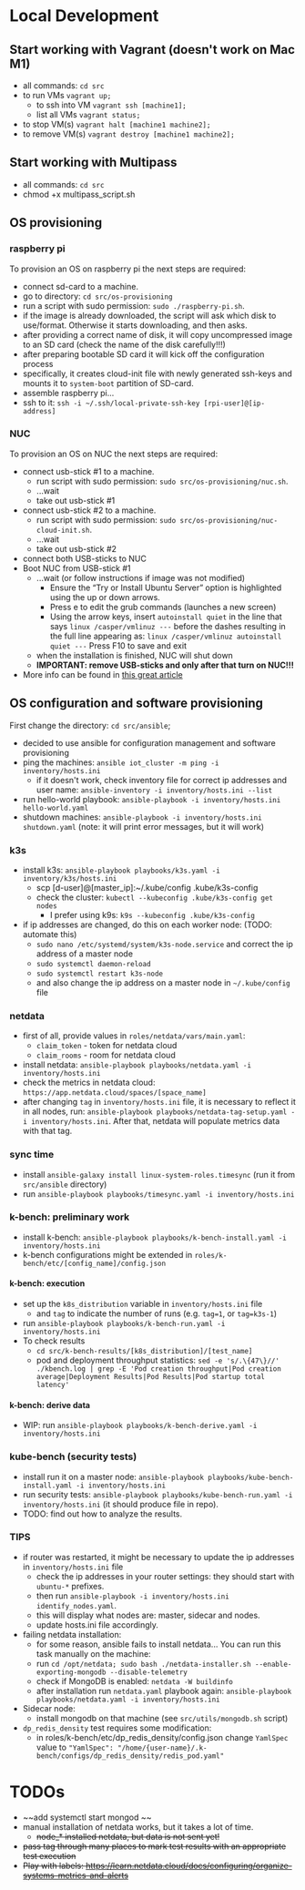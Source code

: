 # Local Development
## Start working with Vagrant (doesn't work on Mac M1)
- all commands: `cd src` 
- to run VMs `vagrant up;`
  - to ssh into VM `vagrant ssh [machine1];`
  - list all VMs `vagrant status;`
- to stop VM(s) `vagrant halt [machine1 machine2];`
- to remove VM(s) `vagrant destroy [machine1 machine2];`

## Start working with Multipass
- all commands: `cd src` 
- chmod +x multipass_script.sh

## OS provisioning

### raspberry pi
To provision an OS on raspberry pi the next steps are required:
* connect sd-card to a machine.
* go to directory: `cd src/os-provisioning`
* run a script with sudo permission: `sudo ./raspberry-pi.sh`.
* if the image is already downloaded, the script will ask which disk to use/format. Otherwise it starts downloading, and then asks.
* after providing a correct name of disk, it will copy uncompressed image to an SD card (check the name of the disk carefully!!!)
* after preparing bootable SD card it will kick off the configuration process
* specifically, it creates cloud-init file with newly generated ssh-keys and mounts it to `system-boot` partition of SD-card.
* assemble raspberry pi...
* ssh to it: `ssh -i ~/.ssh/local-private-ssh-key [rpi-user]@[ip-address]`

### NUC 
To provision an OS on NUC the next steps are required:
* connect usb-stick #1 to a machine.
  * run script with sudo permission: `sudo src/os-provisioning/nuc.sh`.
  * ...wait
  * take out usb-stick #1
* connect usb-stick #2 to a machine.
  * run script with sudo permission: `sudo src/os-provisioning/nuc-cloud-init.sh`.
  * ...wait
  * take out usb-stick #2
* connect both USB-sticks to NUC
* Boot NUC from USB-stick #1
  * ...wait (or follow instructions if image was not modified)
    * Ensure the “Try or Install Ubuntu Server” option is highlighted using the up or down arrows.
    * Press e to edit the grub commands (launches a new screen)
    * Using the arrow keys, insert `autoinstall quiet` in the line that says `linux /casper/vmlinuz ---` before the dashes resulting in the full line appearing as: `linux /casper/vmlinuz autoinstall quiet ---`
Press F10 to save and exit
  * when the installation is finished, NUC will shut down
  * **IMPORTANT: remove USB-sticks and only after that turn on NUC!!!**
* More info can be found in [this great article](https://www.jimangel.io/posts/automate-ubuntu-22-04-lts-bare-metal/#check-ansible-connections)

## OS configuration and software provisioning
First change the directory: `cd src/ansible`;
* decided to use ansible for configuration management and software provisioning
* ping the machines: `ansible iot_cluster -m ping -i inventory/hosts.ini`
  * if it doesn't work, check inventory file for correct ip addresses and user name: `ansible-inventory -i inventory/hosts.ini --list`
* run hello-world playbook: `ansible-playbook -i inventory/hosts.ini hello-world.yaml`
* shutdown machines: `ansible-playbook -i inventory/hosts.ini shutdown.yaml` (note: it will print error messages, but it will work)

### k3s
* install k3s: `ansible-playbook playbooks/k3s.yaml -i inventory/k3s/hosts.ini`
  * scp [d-user]@[master_ip]:~/.kube/config .kube/k3s-config
  * check the cluster: `kubectl --kubeconfig .kube/k3s-config get nodes`
    * I prefer using k9s: `k9s --kubeconfig .kube/k3s-config`
* if ip addresses are changed, do this on each worker node: (TODO: automate this)
  * `sudo nano /etc/systemd/system/k3s-node.service` and correct the ip address of a master node
  * `sudo systemctl daemon-reload`
  * `sudo systemctl restart k3s-node`
  * and also change the ip address on a master node in `~/.kube/config` file
### netdata
* first of all, provide values in `roles/netdata/vars/main.yaml`:
  * `claim_token` - token for netdata cloud
  * `claim_rooms` - room for netdata cloud
* install netdata: `ansible-playbook playbooks/netdata.yaml -i inventory/hosts.ini`
* check the metrics in netdata cloud: `https://app.netdata.cloud/spaces/[space_name]`
* after changing `tag` in `inventory/hosts.ini` file, it is necessary to reflect it in all nodes, run: `ansible-playbook playbooks/netdata-tag-setup.yaml -i inventory/hosts.ini`. After that, netdata will populate metrics data with that tag.

### sync time
* install `ansible-galaxy install linux-system-roles.timesync` (run it from `src/ansible` directory)
* run `ansible-playbook playbooks/timesync.yaml -i inventory/hosts.ini`

### k-bench: preliminary work
* install k-bench: `ansible-playbook playbooks/k-bench-install.yaml -i inventory/hosts.ini`
* k-bench configurations might be extended in `roles/k-bench/etc/[config_name]/config.json`

#### k-bench: execution
* set up the `k8s_distribution` variable in `inventory/hosts.ini` file
  * and `tag` to indicate the number of runs (e.g. `tag=1`, or `tag=k3s-1`)
* run `ansible-playbook playbooks/k-bench-run.yaml -i inventory/hosts.ini`
* To check results 
  * `cd src/k-bench-results/[k8s_distribution]/[test_name]`
  * pod and deployment throughput statistics: `sed -e 's/.\{47\}//' ./kbench.log | grep -E 'Pod creation throughput|Pod creation average|Deployment Results|Pod Results|Pod startup total latency'`

#### k-bench: derive data
* WIP: run `ansible-playbook playbooks/k-bench-derive.yaml -i inventory/hosts.ini`

### kube-bench (security tests)
* install run it on a master node: `ansible-playbook playbooks/kube-bench-install.yaml -i inventory/hosts.ini`
* run security tests: `ansible-playbook playbooks/kube-bench-run.yaml -i inventory/hosts.ini` (it should produce file in repo).
* TODO: find out how to analyze the results.


### TIPS
* if router was restarted, it might be necessary to update the ip addresses in `inventory/hosts.ini` file
  * check the ip addresses in your router settings: they should start with `ubuntu-*` prefixes.
  * then run `ansible-playbook -i inventory/hosts.ini identify_nodes.yaml`.
  * this will display what nodes are: master, sidecar and nodes.
  * update hosts.ini file accordingly.
* failing netdata installation: 
  * for some reason, ansible fails to install netdata... You can run this task manually on the machine:
  * run `cd /opt/netdata; sudo bash ./netdata-installer.sh --enable-exporting-mongodb --disable-telemetry`
  * check if MongoDB is enabled: `netdata -W buildinfo`
  * after installation run `netdata.yaml` playbook again: `ansible-playbook playbooks/netdata.yaml -i inventory/hosts.ini`
* Sidecar node:
  * install mongodb on that machine (see `src/utils/mongodb.sh` script)
* `dp_redis_density` test requires some modification:
  * in roles/k-bench/etc/dp_redis_density/config.json change `YamlSpec` value to `"YamlSpec": "/home/{user-name}/.k-bench/configs/dp_redis_density/redis_pod.yaml"`

# TODOs
* ~~add systemctl start mongod ~~
* manual installation of netdata works, but it takes a lot of time. 
  * ~~node_* installed netdata, but data is not sent yet!~~
* ~~pass tag through many places to mark test results with an appropriate test execution~~
* ~~Play with labels: https://learn.netdata.cloud/docs/configuring/organize-systems-metrics-and-alerts~~